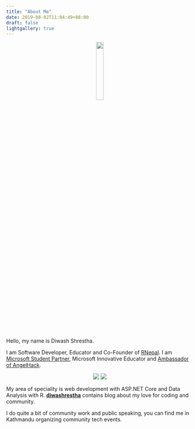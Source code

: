 ```yaml
---
title: "About Me"
date: 2019-08-02T11:04:49+08:00
draft: false
lightgallery: true
---
```


<div style="text-align:center"> <img width="20%"  src="/aboutme/about.png" /> </div>

<div style="text-align:left">

Hello, my name is Diwash Shrestha. 

I am Software Developer, Educator and Co-Founder of [RNepal](https://www.facebook.com/RUGNepal/). I am [Microsoft Student Partner](https://studentambassadors.microsoft.com/), Microsoft Innovative Educator and [Ambassador of AngelHack](https://angelhack.com/ambassadors/).

<div style="text-align:center"> 
<img src="/aboutme/MSP.png" /> 
<img src="/aboutme/MIE.png" /> 
</div>

My area of speciality is web development with ASP.NET Core and Data Analysis with R. **[diwashrestha](http://diwashrestha.com.np/)** contains blog about my love for coding and community.

I do quite a bit of community work and public speaking, you can find me in Kathmandu organizing community tech events.

</div>